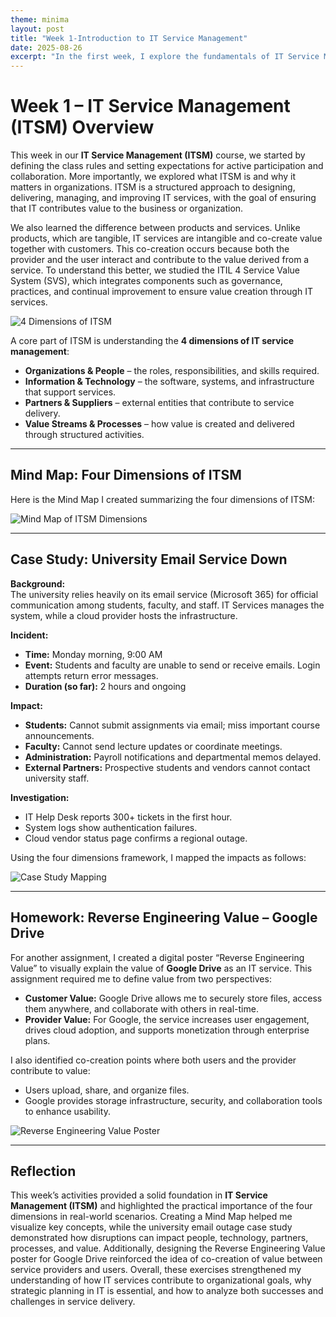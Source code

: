 ```yaml
---
theme: minima
layout: post
title: "Week 1-Introduction to IT Service Management"
date: 2025-08-26
excerpt: "In the first week, I explore the fundamentals of IT Service Management (ITSM) and how it impacts businesses."
---
```


# Week 1 – IT Service Management (ITSM) Overview

This week in our **IT Service Management (ITSM)** course, we started by defining the class rules and setting expectations for active participation and collaboration. More importantly, we explored what ITSM is and why it matters in organizations. ITSM is a structured approach to designing, delivering, managing, and improving IT services, with the goal of ensuring that IT contributes value to the business or organization.

We also learned the difference between products and services. Unlike products, which are tangible, IT services are intangible and co-create value together with customers. This co-creation occurs because both the provider and the user interact and contribute to the value derived from a service. To understand this better, we studied the ITIL 4 Service Value System (SVS), which integrates components such as governance, practices, and continual improvement to ensure value creation through IT services.

![4 Dimensions of ITSM](/My-ITSM-Journey/assets/fourdimsitsm.jpg)

A core part of ITSM is understanding the **4 dimensions of IT service management**:

- **Organizations & People** – the roles, responsibilities, and skills required.
- **Information & Technology** – the software, systems, and infrastructure that support services.
- **Partners & Suppliers** – external entities that contribute to service delivery.
- **Value Streams & Processes** – how value is created and delivered through structured activities.

---

## Mind Map: Four Dimensions of ITSM

Here is the Mind Map I created summarizing the four dimensions of ITSM:  

![Mind Map of ITSM Dimensions](/My-ITSM-Journey/assets/mindmap1.jpg)

---

## Case Study: University Email Service Down

**Background:**  
The university relies heavily on its email service (Microsoft 365) for official communication among students, faculty, and staff. IT Services manages the system, while a cloud provider hosts the infrastructure.

**Incident:**  
- **Time:** Monday morning, 9:00 AM  
- **Event:** Students and faculty are unable to send or receive emails. Login attempts return error messages.  
- **Duration (so far):** 2 hours and ongoing  

**Impact:**  
- **Students:** Cannot submit assignments via email; miss important course announcements.  
- **Faculty:** Cannot send lecture updates or coordinate meetings.  
- **Administration:** Payroll notifications and departmental memos delayed.  
- **External Partners:** Prospective students and vendors cannot contact university staff.  

**Investigation:**  
- IT Help Desk reports 300+ tickets in the first hour.  
- System logs show authentication failures.  
- Cloud vendor status page confirms a regional outage.

Using the four dimensions framework, I mapped the impacts as follows:

![Case Study Mapping](/My-ITSM-Journey/assets/emailService.png)

---

## Homework: Reverse Engineering Value – Google Drive

For another assignment, I created a digital poster “Reverse Engineering Value” to visually explain the value of **Google Drive** as an IT service. This assignment required me to define value from two perspectives:

- **Customer Value:** Google Drive allows me to securely store files, access them anywhere, and collaborate with others in real-time.  
- **Provider Value:** For Google, the service increases user engagement, drives cloud adoption, and supports monetization through enterprise plans.

I also identified co-creation points where both users and the provider contribute to value:

- Users upload, share, and organize files.
- Google provides storage infrastructure, security, and collaboration tools to enhance usability.

![Reverse Engineering Value Poster](/My-ITSM-Journey/assets/poster1.png)

---

## Reflection

This week’s activities provided a solid foundation in **IT Service Management (ITSM)** and highlighted the practical importance of the four dimensions in real-world scenarios. Creating a Mind Map helped me visualize key concepts, while the university email outage case study demonstrated how disruptions can impact people, technology, partners, processes, and value. Additionally, designing the Reverse Engineering Value poster for Google Drive reinforced the idea of co-creation of value between service providers and users. Overall, these exercises strengthened my understanding of how IT services contribute to organizational goals, why strategic planning in IT is essential, and how to analyze both successes and challenges in service delivery.

